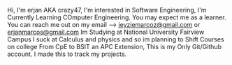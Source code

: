 
Hi, I'm erjan AKA crazy47, I'm interested in Software Engineering, I'm Currently Learning COmputer Engineering. You may expect me as a learner.
You can reach me out on my email --> jeyziemarcoz@gmail.com or erjanmarcos@gmail.com
Im Studying at National University Fairview Campus
I suck at Calculus and physics and so im planning to Shift Courses on college From CpE to BSIT an APC Extension,
This is my Only Git/Github account.
I made this to track my projects.
